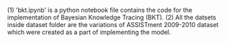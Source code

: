 (1) 'bkt.ipynb' is a python notebook file contains the code for the implementation of Bayesian Knowledge Tracing (BKT).
(2) All the datsets inside dataset folder are the variations of ASSISTment 2009-2010 dataset which were created as a part of implementing the model.
